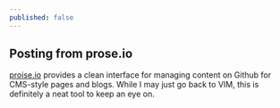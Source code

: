 ```yaml
---
published: false
---
```


## Posting from prose.io

[proise.io](http://prose.io) provides a clean interface for managing content on Github for CMS-style pages and blogs. While I may just go back to VIM, this is definitely a neat tool to keep an eye on.